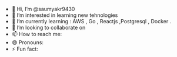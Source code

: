 - 👋 Hi, I’m @saumyakr9430
- 👀 I’m interested in learning new tehnologies 
- 🌱 I’m currently learning  : AWS , Go , Reactjs ,Postgresql , Docker .
- 💞️ I’m looking to collaborate on 
- 📫 How to reach me: 
- 😄 Pronouns:
- ⚡ Fun fact:

<!---
saumyakr9430/saumyakr9430 is a ✨ special ✨ repository because its `README.md` (this file) appears on your GitHub profile.
You can click the Preview link to take a look at your changes.
--->
